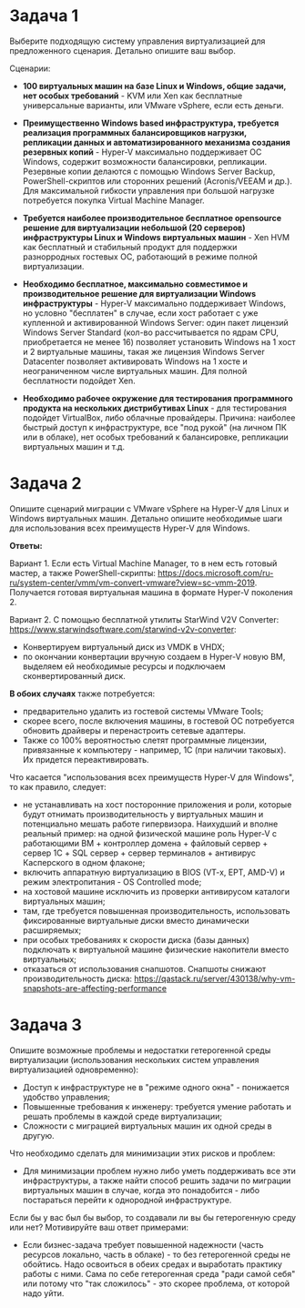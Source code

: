 # Задача 1  
Выберите подходящую систему управления виртуализацией для предложенного сценария. Детально опишите ваш выбор.

Сценарии:

* **100 виртуальных машин на базе Linux и Windows, общие задачи, нет особых требований** - KVM или Xen как бесплатные универсальные варианты, или VMware vSphere, если есть деньги.

* **Преимущественно Windows based инфраструктура, требуется реализация программных балансировщиков нагрузки, репликации данных и автоматизированного механизма создания резервных копий** - Hyper-V максимально поддерживает ОС Windows, содержит возможности балансировки, репликации. Резервные копии делаются с помощью Windows Server Backup, PowerShell-скриптов или сторонних решений (Acronis/VEEAM и др.). Для максимальной гибкости управления при большой нагрузке потребуется покупка Virtual Machine Manager.

* **Требуется наиболее производительное бесплатное opensource решение для виртуализации небольшой (20 серверов) инфраструктуры Linux и Windows виртуальных машин** - Xen HVM как бесплатный и стабильный продукт для поддержки разнорродных гостевых ОС, работающий в режиме полной виртуализации.

* **Необходимо бесплатное, максимально совместимое и производительное решение для виртуализации Windows инфраструктуры** - Hyper-V максимально поддерживает Windows, но условно "бесплатен" в случае, если хост работает с уже купленной и активированной Windows Server: один пакет лицензий Windows Server Standard (кол-во рассчитывается по ядрам CPU, приобретается не менее 16) позволяет установить Windows на 1 хост и 2 виртуальные машины, такая же лицензия Windows Server Datacenter позволяет активировать Windows на 1 хосте и неограниченном числе виртуальных машин. Для полной бесплатности подойдет Xen.

* **Необходимо рабочее окружение для тестирования программного продукта на нескольких дистрибутивах Linux** - для тестирования подойдет VirtualBox, либо облачные провайдеры. Причина: наиболее быстрый доступ к инфраструктуре, все "под рукой" (на личном ПК или в облаке), нет особых требований к балансировке, репликации виртуальных машин и т.д.


# Задача 2
Опишите сценарий миграции с VMware vSphere на Hyper-V для Linux и Windows виртуальных машин. Детально опишите необходимые шаги для использования всех преимуществ Hyper-V для Windows.

**Ответы:**  

Вариант 1. Если есть Virtual Machine Manager, то в нем есть готовый мастер, а также PowerShell-скрипты: https://docs.microsoft.com/ru-ru/system-center/vmm/vm-convert-vmware?view=sc-vmm-2019. Получается готовая виртуальная машина в формате Hyper-V поколения 2.  

Вариант 2. С помощью бесплатной утилиты StarWind V2V Converter: https://www.starwindsoftware.com/starwind-v2v-converter:  
- Конвертируем виртуальный диск из VMDK в VHDX;
- по окончании конвертации вручную создаем в Hyper-V новую ВМ, выделяем ей необходимые ресурсы и подключаем сконвертированный диск.

**В обоих случаях** также потребуется:
- предварительно удалить из гостевой системы VMware Tools;
- скорее всего, после включения машины, в гостевой ОС потребуется обновить драйверы и перенастроить сетевые адаптеры. 
- Также со 100% вероятностью слетят программные лицензии, привязанные к компьютеру - например, 1С (при наличии таковых). Их придется переактивировать.

Что касается "использования всех преимуществ Hyper-V для Windows", то как правило, следует:  
- не устанавливать на хост посторонние приложения и роли, которые будут отнимать производительность у виртуальных машин и потенциально мешать работе гипервизора. Наихудший и вполне реальный пример: на одной физической машине роль Hyper-V с работающими ВМ + контроллер домена + файловый сервер + сервер 1С + SQL сервер + сервер терминалов + антивирус Касперского в одном флаконе;  
- включить аппаратную виртуализацию в BIOS  (VT-x, EPT, AMD-V) и режим электропитания - OS Controlled mode;  
- на хостовой машине исключить из проверки антивирусом каталоги виртуальных машин;
- там, где требуется повышенная производительность, использовать фиксированные виртуальные диски вместо динамически расширяемых;
- при особых требованиях к скорости диска (базы данных) подключать к виртуальной машине физические накопители вместо виртуальных;
- отказаться от использования снапшотов. Снапшоты снижают производительность диска: https://qastack.ru/server/430138/why-vm-snapshots-are-affecting-performance

# Задача 3
Опишите возможные проблемы и недостатки гетерогенной среды виртуализации (использования нескольких систем управления виртуализацией одновременно):

* Доступ к инфраструктуре не в "режиме одного окна" - понижается удобство управления;
* Повышенные требования к инженеру: требуется умение работать и решать проблемы в каждой среде виртуализации;
* Сложности с миграцией виртуальных машин их одной среды в другую.

Что необходимо сделать для минимизации этих рисков и проблем:  
* Для минимизации проблем нужно либо уметь поддерживать все эти инфраструктуры, а также найти способ решить задачи по миграции виртуальных машин в случае, когда это понадобится - либо постараться перейти к однородной инфраструктуре.

 Если бы у вас был бы выбор, то создавали ли вы бы гетерогенную среду или нет? Мотивируйте ваш ответ примерами:  
* Если бизнес-задача требует повышенной надежности (часть ресурсов локально, часть в облаке) - то без гетерогенной среды не обойтись. Надо освоиться в обеих средах и выработать практику работы с ними. Сама по себе гетерогенная среда "ради самой себя" или потому что "так сложилось" - это скорее проблема, от которой надо уйти.

